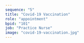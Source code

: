 ```yaml
---
sequence: "5"
title: "Covid-19 Vaccination"
role: "appointment"
bpid: "101"
job: "Practice Nurse"
image: "covid-19-vaccination.jpg"
---
```


